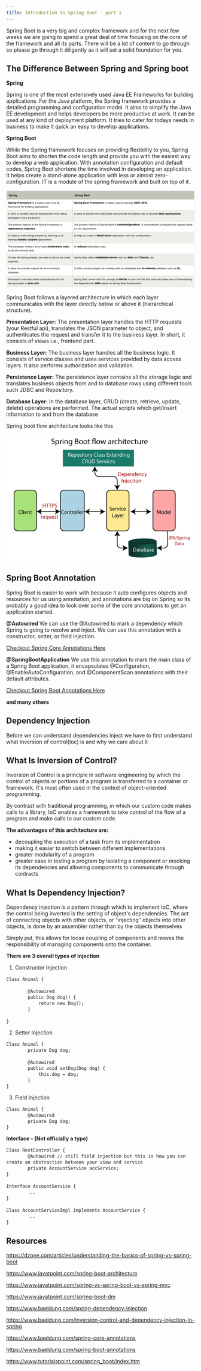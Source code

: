 ```yaml
---
title: Introduction to Spring Boot - part 1
---
```


Spring Boot is a very big and complex framework and for the next few weeks we are going to spend a great deal of time focusing on the core of the framework and all its parts. There will be a lot of content to go through so please go through it diligently as it will set a solid foundation for you.

## The Difference Between Spring and Spring boot

**Spring**

Spring is one of the most extensively used Java EE Frameworks for building applications. For the Java platform, the Spring framework provides a detailed programming and configuration model. It aims to simplify the Java EE development and helps developers be more productive at work. It can be used at any kind of deployment platform. It tries to cater for todays needs in business to make it quick an easy to develop applications.

**Spring Boot**

While the Spring framework focuses on providing flexibility to you, Spring Boot aims to shorten the code length and provide you with the easiest way to develop a web application. With annotation configuration and default codes, Spring Boot shortens the time involved in developing an application. It helps create a stand-alone application with less or almost zero-configuration. IT is a module of the spring framework and built on top of it.

![spring-vs-springboot](spring-vs-springboot.png)

Spring Boot follows a layered architecture in which each layer communicates with the layer directly below or above it (hierarchical structure).

**Presentation Layer:** The presentation layer handles the HTTP requests (your Restful api), translates the JSON parameter to object, and authenticates the request and transfer it to the business layer. In short, it consists of views i.e., frontend part.

**Business Layer:** The business layer handles all the business logic. It consists of service classes and uses services provided by data access layers. It also performs authorization and validation.

**Persistence Layer:** The persistence layer contains all the storage logic and translates business objects from and to database rows using different tools such JDBC and Repository.

**Database Layer:** In the database layer, CRUD (create, retrieve, update, delete) operations are performed. The actual scripts which get/insert information to and from the database

Spring boot flow architecture looks like this

![springboot-architecture](springboot-architecture.png)


## Spring Boot Annotation

Spring Boot is easier to work with because it auto configures objects and resources for us using annotation, and annotations are big on Spring so its probably a good idea to look over some of the core annotations to get an application started.

**@Autowired**
We can use the @Autowired to mark a dependency which Spring is going to resolve and inject. We can use this annotation with a constructor, setter, or field injection.

[Checkout Spring Core Annotations Here](https://www.baeldung.com/spring-core-annotations)

**@SpringBootApplication**
We use this annotation to mark the main class of a Spring Boot application, it encapsulates @Configuration, @EnableAutoConfiguration, and @ComponentScan annotations with their default attributes.

[Checkout Spring Boot Annotations Here](https://www.baeldung.com/spring-boot-annotations)


**and many others**


## Dependency Injection

Before we can understand dependencies inject we have to first understand what inversion of control(Ioc) is and why we care about it

## What Is Inversion of Control?

Inversion of Control is a principle in software engineering by which the control of objects or portions of a program is transferred to a container or framework. It's most often used in the context of object-oriented programming.

By contrast with traditional programming, in which our custom code makes calls to a library, IoC enables a framework to take control of the flow of a program and make calls to our custom code.

**The advantages of this architecture are:**

- decoupling the execution of a task from its implementation
- making it easier to switch between different implementations
- greater modularity of a program
- greater ease in testing a program by isolating a component or mocking its dependencies and allowing components to communicate through contracts

## What Is Dependency Injection?

Dependency injection is a pattern through which to implement IoC, where the control being inverted is the setting of object's dependencies. The act of connecting objects with other objects, or “injecting” objects into other objects, is done by an assembler rather than by the objects themselves

Simply put, this allows for loose coupling of components and moves the responsibility of managing components onto the container.

**There are 3 overall types of injection**

1. Constructor Injection
```
Class Animal {
    
        @Autowired
        public Dog dog() {
            return new Dog();
        }

}
```

2. Setter Injection
```
Class Animal {
        private Dog dog;

        @Autowired
        public void setDog(Dog dog) {
            this.dog = dog;
        }
}
```

3. Field Injection
```
Class Animal {
        @Autowired
        private Dog dog;
}
```

**Interface - (Not officially a type)**
```
Class RestController {
        @Autowired // still field injection but this is how you can create an abstraction between your view and service
        private AccountService accService;
}

Interface AccountService {
        ...
}

Class AccountServiceImpl implements AccountService {
        ...
}
```


## Resources
https://dzone.com/articles/understanding-the-basics-of-spring-vs-spring-boot

https://www.javatpoint.com/spring-boot-architecture

https://www.javatpoint.com/spring-vs-spring-boot-vs-spring-mvc

https://www.javatpoint.com/spring-boot-dm

https://www.baeldung.com/spring-dependency-injection

https://www.baeldung.com/inversion-control-and-dependency-injection-in-spring

https://www.baeldung.com/spring-core-annotations

https://www.baeldung.com/spring-boot-annotations

https://www.tutorialspoint.com/spring_boot/index.htm